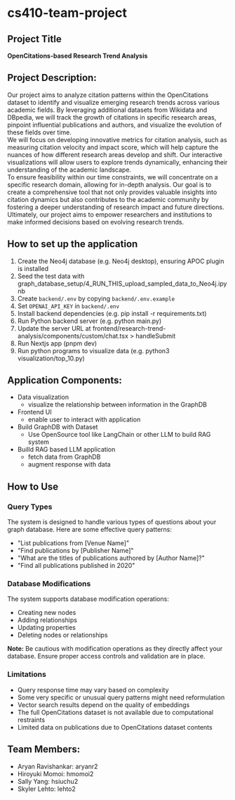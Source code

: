 # cs410-team-project

## Project Title

**OpenCitations-based Research Trend Analysis**

## Project Description:

Our project aims to analyze citation patterns within the OpenCitations dataset to identify and visualize emerging research trends across various academic fields. By leveraging additional datasets from Wikidata and DBpedia, we will track the growth of citations in specific research areas, pinpoint influential publications and authors, and visualize the evolution of these fields over time.  
We will focus on developing innovative metrics for citation analysis, such as measuring citation velocity and impact score, which will help capture the nuances of how different research areas develop and shift. Our interactive visualizations will allow users to explore trends dynamically, enhancing their understanding of the academic landscape.  
To ensure feasibility within our time constraints, we will concentrate on a specific research domain, allowing for in-depth analysis. Our goal is to create a comprehensive tool that not only provides valuable insights into citation dynamics but also contributes to the academic community by fostering a deeper understanding of research impact and future directions. Ultimately, our project aims to empower researchers and institutions to make informed decisions based on evolving research trends.

## How to set up the application

1. Create the Neo4j database (e.g. Neo4j desktop), ensuring APOC plugin is installed
2. Seed the test data with graph_database_setup/4_RUN_THIS_upload_sampled_data_to_Neo4j.ipynb
3. Create `backend/.env` by copying `backend/.env.example`
4. Set `OPENAI_API_KEY` in `backend/.env`
5. Install backend dependencies (e.g. pip install -r requirements.txt)
6. Run Python backend server (e.g. python main.py)
7. Update the server URL at frontend/research-trend-analysis/components/custom/chat.tsx > handleSubmit
8. Run Nextjs app (pnpm dev)
9. Run python programs to visualize data (e.g. python3 visualization/top_10.py)

## Application Components:

- Data visualization
  - visualize the relationship between information in the GraphDB
- Frontend UI
  - enable user to interact with application
- Build GraphDB with Dataset
  - Use OpenSource tool like LangChain or other LLM to build RAG system
- Builld RAG based LLM application
  - fetch data from GraphDB
  - augment response with data

## How to Use

### Query Types

The system is designed to handle various types of questions about your graph database. Here are some effective query patterns:
   - "List publications from [Venue Name]"
   - "Find publications by [Publisher Name]"
   - "What are the titles of publications authored by [Author Name]?"
   - "Find all publications published in 2020"

### Database Modifications

The system supports database modification operations:
- Creating new nodes
- Adding relationships
- Updating properties
- Deleting nodes or relationships

**Note:** Be cautious with modification operations as they directly affect your database. Ensure proper access controls and validation are in place.

### Limitations

- Query response time may vary based on complexity
- Some very specific or unusual query patterns might need reformulation
- Vector search results depend on the quality of embeddings
- The full OpenCitations dataset is not available due to computational restraints
- Limited data on publications due to OpenCitations dataset contents

## Team Members:

- Aryan Ravishankar: aryanr2
- Hiroyuki Momoi: hmomoi2
- Sally Yang: hsiuchu2
- Skyler Lehto: lehto2
